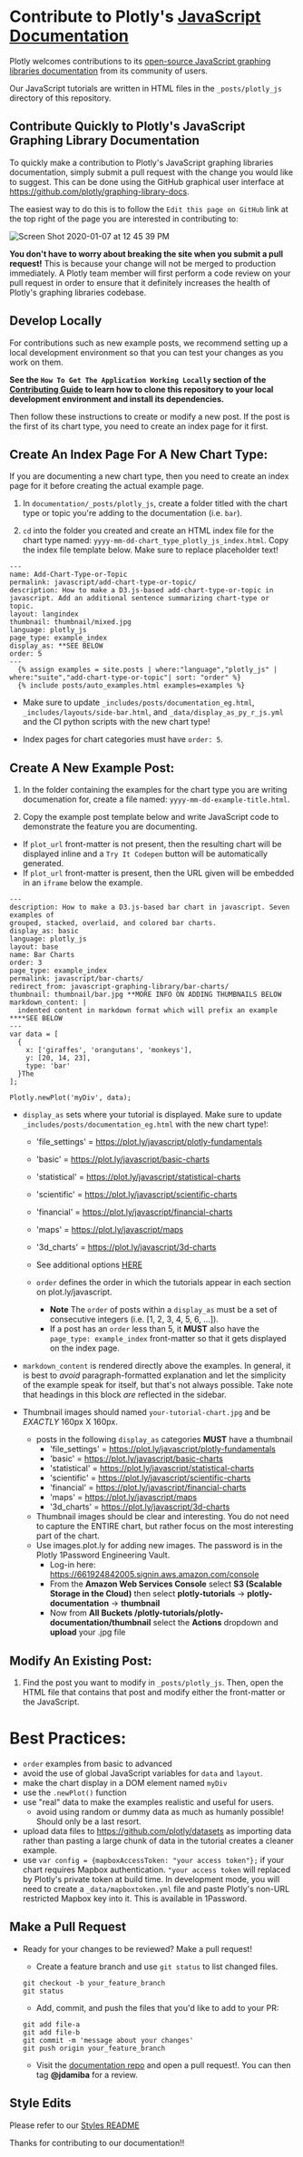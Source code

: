 # Contribute to Plotly's [JavaScript Documentation](https://plot.ly/javascript/)

Plotly welcomes contributions to its [open-source JavaScript graphing libraries documentation](https://plot.ly/javascript) from its community of users.

Our JavaScript tutorials are written in HTML files in the `_posts/plotly_js` directory of this repository. 

## Contribute Quickly to Plotly's JavaScript Graphing Library Documentation
  
To quickly make a contribution to Plotly's JavaScript graphing libraries documentation, simply submit a pull request with the change you would like to suggest. This can be done using the GitHub graphical user interface at https://github.com/plotly/graphing-library-docs. 

The easiest way to do this is to follow the `Edit this page on GitHub` link at the top right of the page you are interested in contributing to:

![Screen Shot 2020-01-07 at 12 45 39 PM](https://user-images.githubusercontent.com/1557650/71916356-bfe53800-314b-11ea-92b6-eb763037f6d5.png)

**You don't have to worry about breaking the site when you submit a pull request!** This is because your change will not be merged to production immediately. A Plotly team member will first perform a code review on your pull request in order to ensure that it definitely increases the health of Plotly's graphing libraries codebase.

## Develop Locally

For contributions such as new example posts, we recommend setting up a local development environment so that you can test your changes as you work on them. 

**See the `How To Get The Application Working Locally` section of the [Contributing Guide](https://github.com/plotly/graphing-library-docs/blob/master/Contributing.md)  to learn how to clone this repository to your local development environment and install its dependencies.**

Then follow these instructions to create or modify a new post. If the post is the first of its chart type, you need to create an index page for it first. 

## Create An Index Page For A New Chart Type:

If you are documenting a new chart type, then you need to create an index page for it before creating the actual example page.  

1. In `documentation/_posts/plotly_js`, create a folder titled with the chart type or topic you're adding to the documentation (i.e. `bar`). 

2. `cd` into the folder you created and create an HTML index file for the chart type named: `yyyy-mm-dd-chart_type_plotly_js_index.html`. Copy the index file template below. Make sure to replace placeholder text!
```
---
name: Add-Chart-Type-or-Topic
permalink: javascript/add-chart-type-or-topic/
description: How to make a D3.js-based add-chart-type-or-topic in javascript. Add an additional sentence summarizing chart-type or topic.
layout: langindex
thumbnail: thumbnail/mixed.jpg 
language: plotly_js
page_type: example_index
display_as: **SEE BELOW
order: 5
---
  {% assign examples = site.posts | where:"language","plotly_js" | where:"suite","add-chart-type-or-topic"| sort: "order" %}
  {% include posts/auto_examples.html examples=examples %}
```
  - Make sure to update `_includes/posts/documentation_eg.html`, `_includes/layouts/side-bar.html`, and `_data/display_as_py_r_js.yml` and the CI python scripts with the new chart type!

  - Index pages for chart categories must have `order: 5`.

## Create A New Example Post:

1. In the folder containing the examples for the chart type you are writing documenation for, create a file named: `yyyy-mm-dd-example-title.html`. 

2. Copy the example post template below and write JavaScript code to demonstrate the feature you are documenting. 
  - If `plot_url` front-matter is not present, then the resulting chart will be displayed inline and a `Try It Codepen` button will be automatically generated. 
  - If `plot_url` front-matter is present, then the URL given will be embedded in an `iframe` below the example.
```
---
description: How to make a D3.js-based bar chart in javascript. Seven examples of
grouped, stacked, overlaid, and colored bar charts.
display_as: basic
language: plotly_js
layout: base
name: Bar Charts
order: 3
page_type: example_index
permalink: javascript/bar-charts/
redirect_from: javascript-graphing-library/bar-charts/
thumbnail: thumbnail/bar.jpg **MORE INFO ON ADDING THUMBNAILS BELOW
markdown_content: |
  indented content in markdown format which will prefix an example ****SEE BELOW
---
var data = [
  {
    x: ['giraffes', 'orangutans', 'monkeys'],
    y: [20, 14, 23],
    type: 'bar'
  }The
];

Plotly.newPlot('myDiv', data);
```

- `display_as` sets where your tutorial is displayed. Make sure to update `_includes/posts/documentation_eg.html` with the new chart type!:
  - 'file_settings' = https://plot.ly/javascript/plotly-fundamentals
  - 'basic' = https://plot.ly/javascript/basic-charts
  - 'statistical' = https://plot.ly/javascript/statistical-charts
  - 'scientific' = https://plot.ly/javascript/scientific-charts
  - 'financial' = https://plot.ly/javascript/financial-charts
  - 'maps' = https://plot.ly/javascript/maps
  - '3d_charts' = https://plot.ly/javascript/3d-charts
  - See additional options [HERE](https://github.com/plotly/graphing-library-docs/blob/master/_includes/posts/documentation_eg.html#L1)

  - `order` defines the order in which the tutorials appear in each section on plot.ly/javascript. 
    - <b>Note</b> The `order` of posts within a `display_as` must be a set of consecutive integers (i.e. [1, 2, 3, 4, 5, 6, ...]). 
    - If a post has an `order` less than 5, it **MUST** also have the `page_type: example_index` front-matter so that it gets displayed on the index page.
 
 - `markdown_content` is rendered directly above the examples. In general, it is best to *avoid* paragraph-formatted explanation and let the simplicity of the example speak for itself, but that's not always possible. Take note that headings in this block *are* reflected in the sidebar.

  - Thumbnail images should named `your-tutorial-chart.jpg` and be *EXACTLY* 160px X 160px.
    - posts in the following `display_as` categories **MUST** have a thumbnail
      - 'file_settings' = https://plot.ly/javascript/plotly-fundamentals
      - 'basic' = https://plot.ly/javascript/basic-charts
      - 'statistical' = https://plot.ly/javascript/statistical-charts
      - 'scientific' = https://plot.ly/javascript/scientific-charts
      - 'financial' = https://plot.ly/javascript/financial-charts
      - 'maps' = https://plot.ly/javascript/maps
      - '3d_charts' = https://plot.ly/javascript/3d-charts
    - Thumbnail images should be clear and interesting. You do not need to capture the ENTIRE chart, but rather focus on the most interesting part of the chart.
    - Use images.plot.ly for adding new images. The password is in the Plotly 1Password Engineering Vault. 
      - Log-in here: https://661924842005.signin.aws.amazon.com/console
      - From the <b>Amazon Web Services Console</b> select <b>S3 (Scalable Storage in the Cloud)</b> then select <b>plotly-tutorials</b> -> <b>plotly-documentation</b> -> <b>thumbnail</b>
      - Now from <b>All Buckets /plotly-tutorials/plotly-documentation/thumbnail</b> select the <b>Actions</b> dropdown and <b>upload</b> your .jpg file

## Modify An Existing Post:

1. Find the post you want to modify in `_posts/plotly_js`. Then, open the HTML file that contains that post and modify either the front-matter or the JavaScript.

# Best Practices:
  - `order` examples from basic to advanced
  - avoid the use of global JavaScript variables for `data` and `layout`. 
  - make the chart display in a DOM element named `myDiv`
  - use the `.newPlot()` function 
  - use "real" data to make the examples realistic and useful for users. 
    - avoid using random or dummy data as much as humanly possible! Should only be a last resort. 
  - upload data files to https://github.com/plotly/datasets as importing data rather than pasting a large chunk of data in the tutorial creates a cleaner example. 
   - use `var config = {mapboxAccessToken: "your access token"};` if your chart requires Mapbox authentication. `"your access token` will replaced by Plotly's private token at build time. In development mode, you will need to create a `_data/mapboxtoken.yml` file and paste Plotly's non-URL restricted Mapbox key into it. This is available in 1Password.
       
## Make a Pull Request
  - Ready for your changes to be reviewed? Make a pull request!

    - Create a feature branch and use `git status` to list changed files.
    ```
    git checkout -b your_feature_branch
    git status
    ```
    - Add, commit, and push the files that you'd like to add to your PR:
    ```
    git add file-a
    git add file-b
    git commit -m 'message about your changes'
    git push origin your_feature_branch
    ```
    - Visit the [documentation repo](https://github.com/plotly/graphing-library-docs) and open a pull request!. You can then tag **@jdamiba** for a review.

## Style Edits

Please refer to our [Styles README](https://github.com/plotly/graphing-library-docs/blob/master/style_README.md)

Thanks for contributing to our documentation!!
